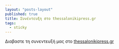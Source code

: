 ```yaml
---
layout: "posts-layout"
published: true
title: Συνέντευξη στο thessalonikipress.gr
tags: 
  - sticky
---
```


Διαβαστε τη συνεντευξή μας στο [thessalonikipress.gr](http://www.thessalonikipress.gr/i-techni-tou-paradosiakou-karate/)